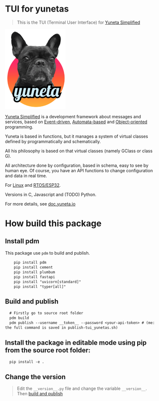 # TUI for yunetas

> This is the TUI (Terminal User Interface) for [Yuneta Simplified](https://yuneta.io)

<a href="https://yuneta.io/">
    <img src="https://github.com/artgins/yunetas/blob/main/docs/doc.yuneta.io/_static/yuneta-image.svg?raw=true" alt="Icon" width="200" /> <!-- Adjust the width as needed -->
</a>

[Yuneta Simplified](https://yuneta.io) is a development framework about messages and services, based on 
[Event-driven](https://en.wikipedia.org/wiki/Event-driven_programming), 
[Automata-based](https://en.wikipedia.org/wiki/Automata-based_programming) 
and [Object-oriented](https://en.wikipedia.org/wiki/Object-oriented_programming) 
programming.

Yuneta is based in functions, but it manages a system of virtual classes 
defined by programmatically and schematically.  

All his philosophy is based on that virtual classes (namely GClass or class G).

All architecture done by configuration, based in schema,
easy to see by human eye. 
Of course, you have an API functions to change configuration and data in real time. 

For [Linux](https://en.wikipedia.org/wiki/Linux) and [RTOS/ESP32](https://www.espressif.com/en/products/sdks/esp-idf). 

Versions in C, Javascript and (TODO) Python.

For more details, see [doc.yuneta.io](https://doc.yuneta.io) 



[pypi-badge]: https://img.shields.io/pypi/v/yunetas


# How build this package


## Install pdm

This package use `pdm` to build and publish.

```shell
    pip install pdm
    pip install cement
    pip install plumbum
    pip install fastapi
    pip install "uvicorn[standard]"
    pip install "typer[all]"
```

## Build and publish
```shell
  # Firstly go to source root folder
  pdm build
  pdm publish --username __token__ --password <your-api-token> # (me: the full command is saved in publish-tui_yunetas.sh)
```

## Install the package in editable mode using pip from the source root folder:

```shell
  pip install -e .
```

## Change the version

> Edit the `__version__.py` file and change the variable `__version__`.
Then [build and publish](build-and-publish)

